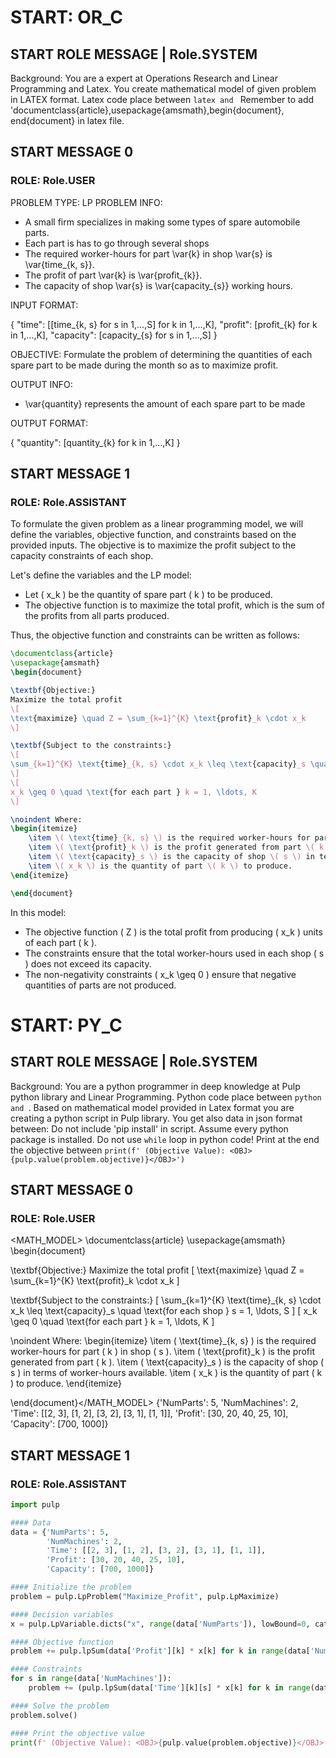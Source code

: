 # START: OR_C 
## START ROLE MESSAGE | Role.SYSTEM 
Background: You are a expert at Operations Research and Linear Programming and Latex. You create mathematical model of given problem in LATEX format. Latex code place between ```latex and ``` Remember to add 'documentclass{article},usepackage{amsmath},begin{document}, end{document} in latex file. 
## START MESSAGE 0 
### ROLE: Role.USER
<DESCRIPTION>
PROBLEM TYPE: LP
PROBLEM INFO:

- A small firm specializes in making some types of spare automobile parts. 
- Each part is has to go through several shops 
- The required worker-hours for part \var{k} in shop \var{s} is \var{time_{k, s}}.
- The profit of part \var{k} is \var{profit_{k}}.
- The capacity of shop \var{s} is \var{capacity_{s}} working hours.

INPUT FORMAT:

{
	"time": [[time_{k, s} for s in 1,...,S] for k in 1,...,K],
	"profit": [profit_{k} for k in 1,...,K],
	"capacity": [capacity_{s} for s in 1,...,S]
}


OBJECTIVE: Formulate the problem of determining the quantities of each spare part to be made during the month so as to maximize profit.

OUTPUT INFO:

- \var{quantity} represents the amount of each spare part to be made

OUTPUT FORMAT:

{
	"quantity": [quantity_{k} for k in 1,...,K]
}
</DESCRIPTION>


## START MESSAGE 1 
### ROLE: Role.ASSISTANT
To formulate the given problem as a linear programming model, we will define the variables, objective function, and constraints based on the provided inputs. The objective is to maximize the profit subject to the capacity constraints of each shop.

Let's define the variables and the LP model:

- Let \( x_k \) be the quantity of spare part \( k \) to be produced.
- The objective function is to maximize the total profit, which is the sum of the profits from all parts produced.

Thus, the objective function and constraints can be written as follows:

```latex
\documentclass{article}
\usepackage{amsmath}
\begin{document}

\textbf{Objective:}
Maximize the total profit
\[
\text{maximize} \quad Z = \sum_{k=1}^{K} \text{profit}_k \cdot x_k
\]

\textbf{Subject to the constraints:}
\[
\sum_{k=1}^{K} \text{time}_{k, s} \cdot x_k \leq \text{capacity}_s \quad \text{for each shop } s = 1, \ldots, S
\]
\[
x_k \geq 0 \quad \text{for each part } k = 1, \ldots, K
\]

\noindent Where:
\begin{itemize}
    \item \( \text{time}_{k, s} \) is the required worker-hours for part \( k \) in shop \( s \).
    \item \( \text{profit}_k \) is the profit generated from part \( k \).
    \item \( \text{capacity}_s \) is the capacity of shop \( s \) in terms of worker-hours available.
    \item \( x_k \) is the quantity of part \( k \) to produce.
\end{itemize}

\end{document}
```

In this model:
- The objective function \( Z \) is the total profit from producing \( x_k \) units of each part \( k \).
- The constraints ensure that the total worker-hours used in each shop \( s \) does not exceed its capacity.
- The non-negativity constraints \( x_k \geq 0 \) ensure that negative quantities of parts are not produced.

# START: PY_C 
## START ROLE MESSAGE | Role.SYSTEM 
Background: You are a python programmer in deep knowledge at Pulp python library and Linear Programming. Python code place between ```python and ```. Based on mathematical model provided in Latex format you are creating a python script in Pulp library. You get also data in json format between: <DATA></DATA> Do not include 'pip install' in script. Assume every python package is installed. Do not use `while` loop in python code! Print at the end the objective between <OBJ></OBJ> `print(f' (Objective Value): <OBJ>{pulp.value(problem.objective)}</OBJ>')` 
## START MESSAGE 0 
### ROLE: Role.USER
<MATH_MODEL>
\documentclass{article}
\usepackage{amsmath}
\begin{document}

\textbf{Objective:}
Maximize the total profit
\[
\text{maximize} \quad Z = \sum_{k=1}^{K} \text{profit}_k \cdot x_k
\]

\textbf{Subject to the constraints:}
\[
\sum_{k=1}^{K} \text{time}_{k, s} \cdot x_k \leq \text{capacity}_s \quad \text{for each shop } s = 1, \ldots, S
\]
\[
x_k \geq 0 \quad \text{for each part } k = 1, \ldots, K
\]

\noindent Where:
\begin{itemize}
    \item \( \text{time}_{k, s} \) is the required worker-hours for part \( k \) in shop \( s \).
    \item \( \text{profit}_k \) is the profit generated from part \( k \).
    \item \( \text{capacity}_s \) is the capacity of shop \( s \) in terms of worker-hours available.
    \item \( x_k \) is the quantity of part \( k \) to produce.
\end{itemize}

\end{document}</MATH_MODEL>
<DATA>
{'NumParts': 5, 'NumMachines': 2, 'Time': [[2, 3], [1, 2], [3, 2], [3, 1], [1, 1]], 'Profit': [30, 20, 40, 25, 10], 'Capacity': [700, 1000]}</DATA>


## START MESSAGE 1 
### ROLE: Role.ASSISTANT
```python
import pulp

#### Data
data = {'NumParts': 5, 
        'NumMachines': 2, 
        'Time': [[2, 3], [1, 2], [3, 2], [3, 1], [1, 1]], 
        'Profit': [30, 20, 40, 25, 10], 
        'Capacity': [700, 1000]}

#### Initialize the problem
problem = pulp.LpProblem("Maximize_Profit", pulp.LpMaximize)

#### Decision variables
x = pulp.LpVariable.dicts("x", range(data['NumParts']), lowBound=0, cat='Continuous')

#### Objective function
problem += pulp.lpSum(data['Profit'][k] * x[k] for k in range(data['NumParts'])), "Total_Profit"

#### Constraints
for s in range(data['NumMachines']):
    problem += (pulp.lpSum(data['Time'][k][s] * x[k] for k in range(data['NumParts'])) <= data['Capacity'][s]), f"Capacity_Constraint_{s+1}"

#### Solve the problem
problem.solve()

#### Print the objective value
print(f' (Objective Value): <OBJ>{pulp.value(problem.objective)}</OBJ>')
```

